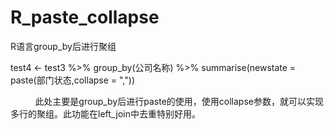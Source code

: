 # R_paste_collapse
R语言group_by后进行聚组


 test4 <- test3 %>% group_by(公司名称) %>% 
          summarise(newstate = paste(部门状态,collapse = ","))
          
          
此处主要是group_by后进行paste的使用，使用collapse参数，就可以实现多行的聚组。此功能在left_join中去重特别好用。 
 
